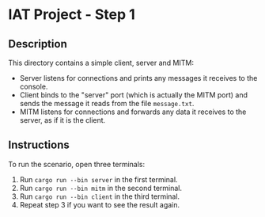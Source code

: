 # IAT Project - Step 1

## Description
This directory contains a simple client, server and MITM:
- Server listens for connections and prints any messages it receives to the console.
- Client binds to the "server" port (which is actually the MITM port) and sends the message it reads from the file `message.txt`.
- MITM listens for connections and forwards any data it receives to the server, as if it is the client.

## Instructions
To run the scenario, open three terminals:
1. Run `cargo run --bin server` in the first terminal.
2. Run `cargo run --bin mitm` in the second terminal.
3. Run `cargo run --bin client` in the third terminal.
4. Repeat step 3 if you want to see the result again.
